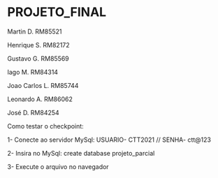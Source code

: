 # PROJETO_FINAL

Martin D.  RM85521

Henrique S.  RM82172

Gustavo G.  RM85569

Iago M.  RM84314 

Joao Carlos L.  RM85744

Leonardo A.  RM86062

José D.  RM84254


Como testar o checkpoint:

1- Conecte ao servidor MySql:  USUARIO- CTT2021 // SENHA- ctt@123
							 							 
2- Insira no MySql: create database projeto_parcial

3- Execute o arquivo no navegador
